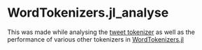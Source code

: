 # WordTokenizers.jl_analyse
This was made while analysing the [tweet tokenizer](https://github.com/JuliaText/WordTokenizers.jl/pull/13) as well as the performance of various other tokenizers in [WordTokenizers.jl](https://github.com/JuliaText/WordTokenizers.jl)

